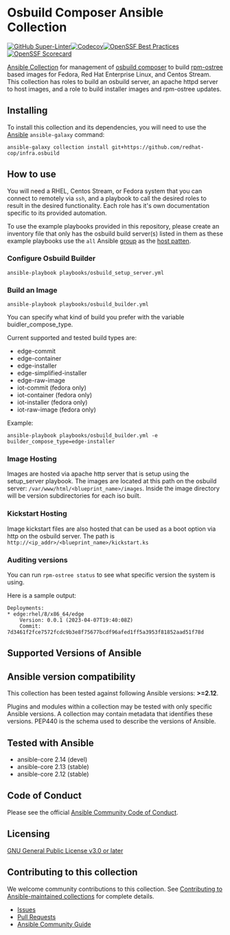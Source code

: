 # Osbuild Composer Ansible Collection

[![GitHub Super-Linter](https://github.com/redhat-cop/infra.osbuild/workflows/Lint%20Code%20Base/badge.svg)](https://github.com/marketplace/actions/super-linter)[![Codecov](https://img.shields.io/codecov/c/github/redhat-cop/infra.osbuild)](https://codecov.io/gh/redhat-cop/infra.osbuild)[![OpenSSF Best Practices](https://bestpractices.coreinfrastructure.org/projects/7460/badge)](https://bestpractices.coreinfrastructure.org/projects/7460)[![OpenSSF Scorecard](https://api.securityscorecards.dev/projects/github.com/redhat-cop/infra.osbuild/badge)](https://api.securityscorecards.dev/projects/github.com/redhat-cop/infra.osbuild)

[Ansible Collection](https://docs.ansible.com/ansible/latest/user_guide/collections_using.html)
for management of [osbuild composer](https://www.osbuild.org/documentation/#composer)
to build [rpm-ostree](https://rpm-ostree.readthedocs.io/en/latest/) based
images for Fedora, Red Hat Enterprise Linux, and Centos Stream.
This collection has roles to build an osbuild server, an apache httpd server
to host images, and a role to build installer images and rpm-ostree updates.

## Installing

To install this collection and its dependencies, you will need to use the
[Ansible](https://github.com/ansible/ansible) `ansible-galaxy` command:

```shell
ansible-galaxy collection install git+https://github.com/redhat-cop/infra.osbuild
```

## How to use

You will need a RHEL, Centos Stream, or Fedora system that you can connect to
remotely via `ssh`, and a playbook to call the desired roles to result in the
desired functionality. Each role has it's own documentation specific to its
provided automation.

To use the example playbooks provided in this repository, please create an
inventory file that only has the osbuild build server(s) listed in them as these
example playbooks use the `all` Ansible [group](https://docs.ansible.com/ansible/latest/inventory_guide/intro_inventory.html#inventory-basics-formats-hosts-and-groups)
as the [host patten](https://docs.ansible.com/ansible/latest/inventory_guide/intro_patterns.html).

### Configure Osbuild Builder

```shell
ansible-playbook playbooks/osbuild_setup_server.yml
```

### Build an Image

```shell
ansible-playbook playbooks/osbuild_builder.yml
```

You can specify what kind of build you prefer with the variable buidler_compose_type.

Current supported and tested build types are:

- edge-commit
- edge-container
- edge-installer
- edge-simplified-installer
- edge-raw-image
- iot-commit (fedora only)
- iot-container (fedora only)
- iot-installer (fedora only)
- iot-raw-image (fedora only)

Example:

```shell
ansible-playbook playbooks/osbuild_builder.yml -e builder_compose_type=edge-installer
```

### Image Hosting

Images are hosted via apache http server that is setup using the setup_server playbook.
The images are located at this path on the osbuild server: `/var/www/html/<blueprint_name>/images`.
Inside the image directory will be version subdirectories for each iso built.

### Kickstart Hosting

Image kickstart files are also hosted that can be used as a boot option
via http on the osbuild server. The path is `http://<ip_addr>/<blueprint_name>/kickstart.ks`

### Auditing versions

You can run `rpm-ostree status` to see what specific version the system is using.

Here is a sample output:

```
Deployments:
* edge:rhel/8/x86_64/edge
    Version: 0.0.1 (2023-04-07T19:40:08Z)
    Commit: 7d3461f2fce7572fcdc9b3e8f75677bcdf96afed1ff5a3953f81852aad51f78d
```

## Supported Versions of Ansible

<!--start requires_ansible-->

## Ansible version compatibility

This collection has been tested against following Ansible versions: **>=2.12**.

Plugins and modules within a collection may be tested with only specific
Ansible versions.  A collection may contain metadata that identifies these versions.
PEP440 is the schema used to describe the versions of Ansible.

<!--end requires_ansible-->

## Tested with Ansible

- ansible-core 2.14 (devel)
- ansible-core 2.13 (stable)
- ansible-core 2.12 (stable)

## Code of Conduct

Please see the official [Ansible Community Code of Conduct](https://docs.ansible.com/ansible/latest/community/code_of_conduct.html).

## Licensing

[GNU General Public License v3.0 or later](https://github.com/redhat-cop/infra.osbuild/blob/main/LICENSE)

## Contributing to this collection

We welcome community contributions to this collection. See [Contributing to Ansible-maintained collections](https://docs.ansible.com/ansible/devel/community/contributing_maintained_collections.html#contributing-maintained-collections) for complete details.

* [Issues](https://github.com/redhat-cop/infra.osbuild/issues)
* [Pull Requests](https://github.com/redhat-cop/infra.osbuild/pulls)
* [Ansible Community Guide](https://docs.ansible.com/ansible/latest/community/index.html)
